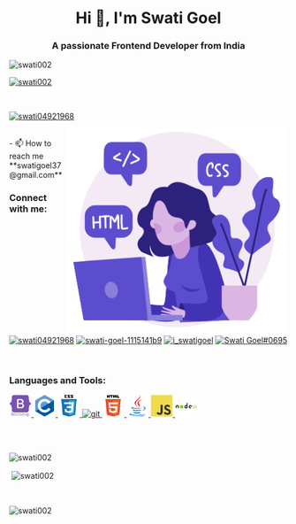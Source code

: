 <h1 align="center">Hi 👋, I'm Swati Goel</h1>
<h3 align="center">A passionate Frontend Developer from India</h3>

<p align="left"> <img src="https://komarev.com/ghpvc/?username=swati002&label=Profile%20views&color=0e75b6&style=flat" alt="swati002" /> </p>

<p align="left"> <a href="https://github.com/ryo-ma/github-profile-trophy"><img src="https://github-profile-trophy.vercel.app/?username=swati002" alt="swati002" /></a> </p>
<br>

<p align="left"> <a href="https://twitter.com/swati04921968" target="blank"><img src="https://img.shields.io/twitter/follow/swati04921968?logo=twitter&style=for-the-badge" alt="swati04921968" /></a> </p>
<img align="right" alt="Coding" width="400" src="https://github.com/Swati002/Swati002/blob/main/image.png"> 
<br>
- 📫 How to reach me **swatigoel37@gmail.com**
<br>
<h3 align="left">Connect with me:</h3>
<p align="left">
<a href="https://twitter.com/swati04921968" target="blank"><img align="center" src="https://raw.githubusercontent.com/rahuldkjain/github-profile-readme-generator/master/src/images/icons/Social/twitter.svg" alt="swati04921968" height="30" width="40" /></a>
<a href="https://linkedin.com/in/swati-goel-1115141b9" target="blank"><img align="center" src="https://raw.githubusercontent.com/rahuldkjain/github-profile-readme-generator/master/src/images/icons/Social/linked-in-alt.svg" alt="swati-goel-1115141b9" height="30" width="40" /></a>
<a href="https://instagram.com/i_swatigoel" target="blank"><img align="center" src="https://raw.githubusercontent.com/rahuldkjain/github-profile-readme-generator/master/src/images/icons/Social/instagram.svg" alt="i_swatigoel" height="30" width="40" /></a>
<a href="https://discord.gg/Swati Goel#0695" target="blank"><img align="center" src="https://raw.githubusercontent.com/rahuldkjain/github-profile-readme-generator/master/src/images/icons/Social/discord.svg" alt="Swati Goel#0695" height="30" width="40" /></a>
</p>
<br>
<h3 align="left">Languages and Tools:</h3>
<p align="left"> <a href="https://getbootstrap.com" target="_blank" rel="noreferrer"> <img src="https://raw.githubusercontent.com/devicons/devicon/master/icons/bootstrap/bootstrap-plain-wordmark.svg" alt="bootstrap" width="40" height="40"/> </a> <a href="https://www.cprogramming.com/" target="_blank" rel="noreferrer"> <img src="https://raw.githubusercontent.com/devicons/devicon/master/icons/c/c-original.svg" alt="c" width="40" height="40"/> </a> <a href="https://www.w3schools.com/css/" target="_blank" rel="noreferrer"> <img src="https://raw.githubusercontent.com/devicons/devicon/master/icons/css3/css3-original-wordmark.svg" alt="css3" width="40" height="40"/> </a> <a href="https://git-scm.com/" target="_blank" rel="noreferrer"> <img src="https://www.vectorlogo.zone/logos/git-scm/git-scm-icon.svg" alt="git" width="40" height="40"/> </a> <a href="https://www.w3.org/html/" target="_blank" rel="noreferrer"> <img src="https://raw.githubusercontent.com/devicons/devicon/master/icons/html5/html5-original-wordmark.svg" alt="html5" width="40" height="40"/> </a> <a href="https://www.java.com" target="_blank" rel="noreferrer"> <img src="https://raw.githubusercontent.com/devicons/devicon/master/icons/java/java-original.svg" alt="java" width="40" height="40"/> </a> <a href="https://developer.mozilla.org/en-US/docs/Web/JavaScript" target="_blank" rel="noreferrer"> <img src="https://raw.githubusercontent.com/devicons/devicon/master/icons/javascript/javascript-original.svg" alt="javascript" width="40" height="40"/> </a> <a href="https://nodejs.org" target="_blank" rel="noreferrer"> <img src="https://raw.githubusercontent.com/devicons/devicon/master/icons/nodejs/nodejs-original-wordmark.svg" alt="nodejs" width="40" height="40"/> </a> </p>
<br> <br>
<p><img align="left" src="https://github-readme-stats.vercel.app/api/top-langs?username=swati002&show_icons=true&locale=en&layout=compact" alt="swati002" /></p>
<br>
<p>&nbsp;<img align="center" src="https://github-readme-stats.vercel.app/api?username=swati002&show_icons=true&locale=en" alt="swati002" /></p>
<br>
<p><img align="center" src="https://github-readme-streak-stats.herokuapp.com/?user=swati002&" alt="swati002" /></p>
